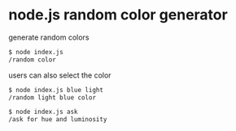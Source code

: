 # node.js random color generator

generate random colors

```bash
$ node index.js
/random color
```

users can also select the color

```bash
$ node index.js blue light
/random light blue color
```

```bash
$ node index.js ask
/ask for hue and luminosity
```
